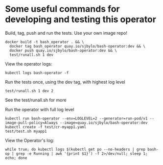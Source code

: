 # Some useful commands for developing and testing this operator

Build, tag, push and run the tests.  Use your own image repo!

```
docker build -t bash_operator . && \
  docker tag bash_operator quay.io/sjbylo/bash-operator:dev && \
  docker push quay.io/sjbylo/bash-operator:dev && \
  test/runall.sh 1 dev
```

View the operator logs:

```
kubectl logs bash-operator -f 
```

Run the tests once, using the dev tag, with highest log level

```
test/runall.sh 1 dev 2
```
See the test/runall.sh for more

Run the operator with full log level

```
kubectl run bash-operator --env=LOGLEVEL=2 --generator=run-pod/v1 --image-pull-policy=Always --image=quay.io/sjbylo/bash-operator:dev
kubectl create -f test/cr-myapp1.yaml
test/test.sh myapp1
```

View the Operator's log:

```
while true; do kubectl logs $(kubectl get po --no-headers | grep bash-op | grep -e Running | awk '{print $1}') -f 2>/dev/null; sleep 1; echo; done
```


